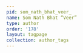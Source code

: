 ```yaml
---
pid: som_nath_bhat_veer_
name: Som Nath Bhat “Veer”
type: author
order: '178'
layout: tagpage
collection: author_tags
---
```

